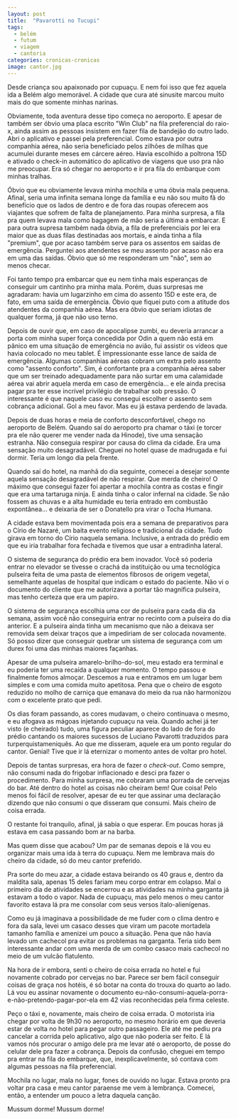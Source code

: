 ```yaml
---
layout: post
title:  "Pavarotti no Tucupi"
tags:
  - belém
  - futum
  - viagem
  - cantoria
categories: cronicas-cronicas
image: cantor.jpg
---
```


Desde criança sou apaixonado por cupuaçu. E nem foi isso que fez aquela ida a Belém algo memorável. A cidade que cura
até sinusite marcou muito mais do que somente minhas narinas.

Obviamente, toda aventura desse tipo começa no aeroporto. E apesar de também ser óbvio uma placa escrito "Win Club" na 
fila preferencial do raio-x, ainda assim as pessoas insistem em fazer fila de bandejão do outro lado. Abri o aplicativo
e passei pela preferencial. Como estava por outra companhia aérea, não seria beneficiado pelos zilhões de milhas que acumulei durante meses em cárcere aéreo. Havia escolhido a poltrona 15D e ativado o check-in automático do aplicativo de viagens que uso pra não me preocupar. Era só chegar no aeroporto e ir pra fila do embarque com minhas tralhas.

Óbvio que eu obviamente levava minha mochila e uma óbvia mala pequena. Afinal, seria uma infinita semana longe da 
família e eu não sou muito fã do benefício que os lados de dentro e de fora das roupas oferecem aos viajantes que sofrem
de falta de planejamento. Para minha surpresa, a fila pra quem levava mala como bagagem de mão seria a última a
embarcar. E para outra supresa também nada óbvia, a fila de preferenciais por lei era maior que as duas filas destinadas
aos mortais, e ainda tinha a fila "premium", que por acaso também serve para os assentos em saídas de emergência. 
Perguntei aos atendentes se meu assento por acaso não era em uma das saídas. Óbvio que só me responderam um "não",
sem ao menos checar.

Foi tanto tempo pra embarcar que eu nem tinha mais esperanças de conseguir um cantinho pra minha mala. Porém, duas 
surpresas me agradaram: havia um lugarzinho em cima do assento 15D e este era, de fato, em uma saída de emergência. 
Óbvio que fiquei puto com a atitude dos atendentes da companhia aérea. Mas era óbvio que seriam idiotas de qualquer
forma, já que não uso terno.

Depois de ouvir que, em caso de apocalipse zumbi, eu deveria arrancar a porta com minha super força concedida por Odin a
quem não está em pânico em uma situação de emergência no avião, fui assistir os vídeos que havia colocado no meu tablet.
É impressionante esse lance de saída de emergência. Algumas companhias aéreas cobram um extra pelo assento como "assento
conforto". Sim, é confortante pra a companhia aérea saber que um ser treinado adequadamente para não surtar em uma 
calamidade aérea vai abrir aquela merda em caso de emergência... e ele ainda precisa pagar pra ter esse incrível 
privilégio de trabalhar sob pressão. O interessante é que naquele caso eu consegui escolher o assento sem cobrança
adicional. Gol a meu favor. Mas eu já estava perdendo de lavada.

Depois de duas horas e meia de conforto desconfortável, chego no aeroporto de Belém. Quando saí do aeroporto pra chamar
o táxi (e torcer pra ele não querer me vender nada da Hinode), tive uma sensação estranha. Não conseguia respirar por 
causa do clima da cidade. Era uma sensação muito desagradável. Cheguei no hotel quase de madrugada e fui dormir. Teria 
um longo dia pela frente.

Quando saí do hotel, na manhã do dia seguinte, comecei a desejar somente aquela sensação desagradável de não respirar.
Que merda de cheiro! O máximo que consegui fazer foi apertar a mochila contra as costas e fingir que era uma tartaruga 
ninja. E ainda tinha o calor infernal na cidade. Se não fossem as chuvas e a alta humidade eu teria entrado em combustão
expontânea... e deixaria de ser o Donatello pra virar o Tocha Humana.

A cidade estava bem movimentada pois era a semana de preparativos para o Círio de Nazaré, um baita evento religioso e 
tradicional da cidade. Tudo girava em torno do Círio naquela semana. Inclusive, a entrada do prédio em que eu iria 
trabalhar fora fechada e tivemos que usar a entradinha lateral.

O sistema de segurança do prédio era bem inovador. Você só poderia entrar no elevador se tivesse o crachá da instituição
ou uma tecnológica pulseira feita de uma pasta de elementos fibrosos de origem vegetal, semelhante aquelas de hospital 
que indicam o estado do paciente. Não vi o documento do cliente que me autorizava a portar tão magnífica pulseira, mas 
tenho certeza que era um papiro.

O sistema de segurança escolhia uma cor de pulseira para cada dia da semana, assim você não conseguiria entrar no 
recinto com a pulseira do dia anterior. E a pulseira ainda tinha um mecanismo que não a deixava ser removida sem deixar 
traços que a impediriam de ser colocada novamente. Só posso dizer que conseguir quebrar um sistema de segurança com um 
durex foi uma das minhas maiores façanhas.

Apesar de uma pulseira amarelo-brilho-do-sol, meu estado era terminal e eu poderia ter uma recaída a qualquer momento.
O tempo passou e finalmente fomos almoçar. Descemos a rua e entramos em um lugar bem simples e com uma comida muito 
apetitosa. Pena que o cheiro de esgoto reduzido no molho de carniça que emanava do meio da rua não harmonizou com o
excelente prato que pedi.

Os dias foram passando, as cores mudavam, o cheiro continuava o mesmo, e eu afogava as mágoas injetando cupuaçu na veia.
Quando achei já ter visto (e cheirado) tudo, uma figura peculiar aparece do lado de fora do prédio cantando os maiores 
sucessos de Luciano Pavarotti traduzidos para turperquistameniquês. Ao que me disseram, aquele era um ponto regular do 
cantor. Genial! Tive que ir lá eternizar o momento antes de voltar pro hotel.

Depois de tantas surpresas, era hora de fazer o *check-out*. Como sempre, não consumi nada do frigobar inflacionado e 
desci pra fazer o procedimento. Para minha surpresa, me cobraram uma porrada de cervejas do bar. Até dentro do hotel as 
coisas não cheiram bem! Que coisa! Pelo menos foi fácil de resolver, apesar de eu ter que assinar uma declaração dizendo
que não consumi o que disseram que consumi. Mais cheiro de coisa errada.

O restante foi tranquilo, afinal, já sabia o que esperar. Em poucas horas já estava em casa passando bom ar na barba.

Mas quem disse que acabou? Um par de semanas depois e lá vou eu organizar mais uma ida à terra do cupuaçu. Nem me 
lembrava mais do cheiro da cidade, só do meu cantor preferido.

Pra sorte do meu azar, a cidade estava beirando os 40 graus e, dentro da maldita sala, apenas 15 deles fariam meu corpo 
entrar em colapso. Mal o primeiro dia de atividades se encerrou e as atividades na minha garganta já estavam a todo o 
vapor. Nada de cupuaçu, mas pelo menos o meu cantor favorito estava lá pra me consolar com seus versos ítalo-alienígenas.

Como eu já imaginava a possibilidade de me fuder com o clima dentro e fora da sala, levei um casaco desses que viram um
pacote mortadela tamanho família e amenizei um pouco a situação. Pena que não havia levado um cachecol pra evitar os 
problemas na garganta. Teria sido bem interessante andar com uma merda de um combo casaco mais cachecol no meio de um 
vulcão flatulento.

Na hora de ir embora, senti o cheiro de coisa errada no hotel e fui novamente cobrado por cervejas no bar. Parece ser
bem fácil conseguir coisas de graça nos hotéis, é só botar na conta do trouxa do quarto ao lado. Lá vou eu assinar
novamente o documento eu-não-consumi-aquela-porra-e-não-pretendo-pagar-por-ela em 42 vias reconhecidas pela firma
celeste.

Peço o táxi e, novamente, mais cheiro de coisa errada. O motorista iria chegar por volta de 9h30 no aeroporto, no mesmo 
horário em que deveria estar de volta no hotel para pegar outro passageiro. Ele até me pediu pra cancelar a corrida pelo
aplicativo, algo que não poderia ser feito. E lá vamos nós procurar o amigo dele pra me levar até o aeroporto, de posse 
do celular dele pra fazer a cobrança. Depois da confusão, cheguei em tempo pra entrar na fila do embarque, que, 
inexplicavelmente, só contava com algumas pessoas na fila preferencial.

Mochila no lugar, mala no lugar, fones de ouvido no lugar. Estava pronto pra voltar pra casa e meu cantor paraense me 
vem à lembrança. Comecei, então, a entender um pouco a letra daquela canção.

Mussum dorme! Mussum dorme!
